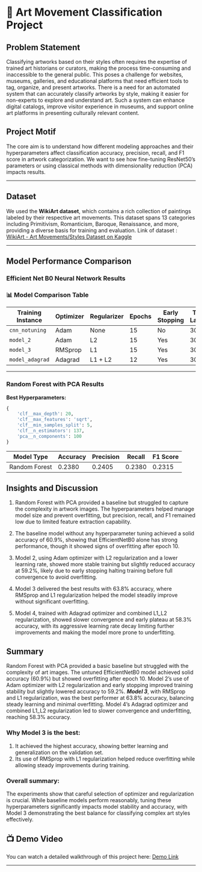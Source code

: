 # 🎨 Art Movement Classification Project

## Problem Statement

Classifying artworks based on their styles often requires the expertise of trained art historians or curators, making the process time-consuming and inaccessible to the general public. This poses a challenge for websites, museums, galleries, and educational platforms that need efficient tools to tag, organize, and present artworks. There is a need for an automated system that can accurately classify artworks by style, making it easier for non-experts to explore and understand art. Such a system can enhance digital catalogs, improve visitor experience in museums, and support online art platforms in presenting culturally relevant content.

## Project Motif

The core aim is to understand how different modeling approaches and their hyperparameters affect classification accuracy, precision, recall, and F1 score in artwork categorization. We want to see how fine-tuning ResNet50’s parameters or using classical methods with dimensionality reduction (PCA) impacts results.

---

## Dataset

We used the **WikiArt dataset**, which contains a rich collection of paintings labeled by their respective art movements. This dataset spans 13 categories including Primitivism, Romanticism, Baroque, Renaissance, and more, providing a diverse basis for training and evaluation.
Link of dataset : [WikiArt - Art Movements/Styles Dataset on Kaggle](https://www.kaggle.com/datasets/sivarazadi/wikiart-art-movementsstyles)

---

## Model Performance Comparison

### Efficient Net B0 Neural Network Results

### 📊 Model Comparison Table

| Training Instance | Optimizer | Regularizer | Epochs | Early Stopping | Total Layers | Learning Rate | Accuracy | F1 Score | Recall | Precision |
| ----------------- | --------- | ----------- | ------ | -------------- | ------------ | ------------- | -------- | -------- | ------ | --------- |
| `cnn_notuning`    | Adam      | None        | 15     | No             | 309          | default       | 0.6092   | 0.6108   | 0.6092 | 0.6220    |
| `model_2`         | Adam      | L2          | 15     | Yes            | 309          | 0.0005        | 0.5918   | 0.5821   | 0.5918 | 0.5901    |
| `model_3`         | RMSprop   | L1          | 15     | Yes            | 309          | 0.0001        | 0.6379   | 0.6322   | 0.6379 | 0.6394    |
| `model_adagrad`   | Adagrad   | L1 + L2     | 12     | Yes            | 309          | 0.01          | 0.5826   | 0.5752   | 0.5826 | 0.5765    |

---

### Random Forest with PCA Results

**Best Hyperparameters:**

```python
{
    'clf__max_depth': 20,
    'clf__max_features': 'sqrt',
    'clf__min_samples_split': 5,
    'clf__n_estimators': 137,
    'pca__n_components': 100
}
```

| Model Type    | Accuracy | Precision | Recall | F1 Score |
| ------------- | -------- | --------- | ------ | -------- |
| Random Forest | 0.2380   | 0.2405    | 0.2380 | 0.2315   |

## Insights and Discussion

1. Random Forest with PCA provided a baseline but struggled to capture the complexity in artwork images. The hyperparameters helped manage model size and prevent overfitting, but precision, recall, and F1 remained low due to limited feature extraction capability.

2. The baseline model without any hyperparameter tuning achieved a solid accuracy of 60.9%, showing that EfficientNetB0 alone has strong performance, though it showed signs of overfitting after epoch 10.

3. Model 2, using Adam optimizer with L2 regularization and a lower learning rate, showed more stable training but slightly reduced accuracy at 59.2%, likely due to early stopping halting training before full convergence to avoid overfitting.

4. Model 3 delivered the best results with 63.8% accuracy, where RMSprop and L1 regularization helped the model steadily improve without significant overfitting.

5. Model 4, trained with Adagrad optimizer and combined L1_L2 regularization, showed slower convergence and early plateau at 58.3% accuracy, with its aggressive learning rate decay limiting further improvements and making the model more prone to underfitting.

## Summary

Random Forest with PCA provided a basic baseline but struggled with the complexity of art images. The untuned EfficientNetB0 model achieved solid accuracy (60.9%) but showed overfitting after epoch 10. Model 2’s use of Adam optimizer with L2 regularization and early stopping improved training stability but slightly lowered accuracy to 59.2%. **_Model 3_**, with RMSprop and L1 regularization, was the best performer at 63.8% accuracy, balancing steady learning and minimal overfitting. Model 4’s Adagrad optimizer and combined L1_L2 regularization led to slower convergence and underfitting, reaching 58.3% accuracy.

### Why Model 3 is the best:

1. It achieved the highest accuracy, showing better learning and generalization on the validation set.
2. Its use of RMSprop with L1 regularization helped reduce overfitting while allowing steady improvements during training.

### Overall summary:

The experiments show that careful selection of optimizer and regularization is crucial. While baseline models perform reasonably, tuning these hyperparameters significantly impacts model stability and accuracy, with Model 3 demonstrating the best balance for classifying complex art styles effectively.

## 📺 Demo Video

You can watch a detailed walkthrough of this project here: [Demo Link](https://drive.google.com/file/d/1KTEruVTFoMKJQ94Fb5BCkvtt4gRlrwFX/view?usp=sharing)

---
